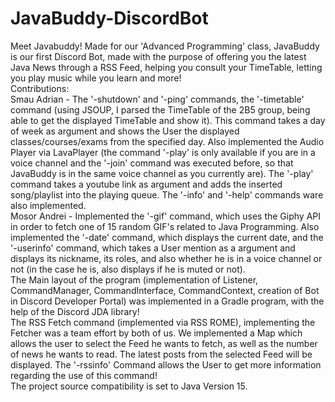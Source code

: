 # JavaBuddy-DiscordBot
Meet Javabuddy! Made for our 'Advanced Programming' class, JavaBuddy is our first Discord Bot, made with the purpose of offering you the latest Java News through a RSS Feed, helping you consult your TimeTable, letting you play music while you learn and more!<br>
Contributions:<br>
Smau Adrian - The '-shutdown' and '-ping' commands, the '-timetable' command (using JSOUP, I parsed the TimeTable of the 2B5 group, being able to get the displayed TimeTable and show it). This command takes a day of week as argument and shows the User the displayed classes/courses/exams from the specified day. Also implemented the Audio Player via LavaPlayer (the command '-play' is only available if you are in a voice channel and the '-join' command was executed before, so that JavaBuddy is in the same voice channel as you currently are). The '-play' command takes a youtube link as argument and adds the inserted song/playlist into the playing queue. The '-info' and '-help' commands ware also implemented.<br>
Mosor Andrei - Implemented the '-gif' command, which uses the Giphy API in order to fetch one of 15 random GIF's related to Java Programming. Also implemented the '-date' command, which displays the current date, and the '-userinfo' command, which takes a User mention as a argument and displays its nickname, its roles, and also whether he is in a voice channel or not (in the case he is, also displays if he is muted or not).
<br>
The Main layout of the program (implementation of Listener, CommandManager, CommandInterface, CommandContext, creation of Bot in Discord Developer Portal) was implemented in a Gradle program, with the help of the Discord JDA library!<br>
The RSS Fetch command (implemented via RSS ROME), implementing the Fetcher was a team effort by both of us. We implemented a Map which allows the user to select the Feed he wants to fetch, as well as the number of news he wants to read. The latest posts from the selected Feed will be displayed. The '-rssinfo' Command allows the User to get more information regarding the use of this command!<br>
The project source compatibility is set to Java Version 15.
